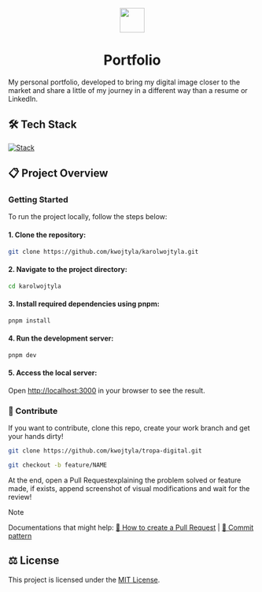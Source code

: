 <p align="center">
    <img src="https://i.imgur.com/u4Tz8f2.png" width="50px">
</p>

<h1 align="center">Portfolio</h1>

My personal portfolio, developed to bring my digital image closer to the market and share a little of my journey in a different way than a resume or LinkedIn.

## 🛠️ Tech Stack

[![Stack](https://skillicons.dev/icons?i=react,nextjs,tailwind,ts,nodejs)](https://skillicons.dev)

## 📋 Project Overview

### Getting Started

To run the project locally, follow the steps below:

#### 1. Clone the repository:

```bash
git clone https://github.com/kwojtyla/karolwojtyla.git
```

#### 2. Navigate to the project directory:

```bash
cd karolwojtyla
```

#### 3. Install required dependencies using pnpm:

```bash
pnpm install
```

#### 4. Run the development server:

```bash
pnpm dev
```

#### 5. Access the local server:

Open [http://localhost:3000](http://localhost:3000) in your browser to see the result.

### 🤝 Contribute

If you want to contribute, clone this repo, create your work branch and get your hands dirty!

```bash
git clone https://github.com/kwojtyla/tropa-digital.git
```

```bash
git checkout -b feature/NAME
```

At the end, open a Pull Requestexplaining the problem solved or feature made, if exists, append screenshot of visual modifications and wait for the review!

> [!NOTE]  
> Documentations that might help:
> [📝 How to create a Pull Request](https://www.atlassian.com/br/git/tutorials/making-a-pull-request) |
> [💾 Commit pattern](https://gist.github.com/joshbuchea/6f47e86d2510bce28f8e7f42ae84c716)

## ⚖️ License

This project is licensed under the [MIT License](LICENSE).
